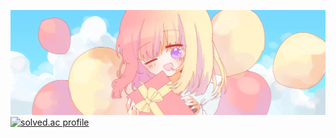 ![wallpaper](hanbyeol_birthday.jpeg)
[![solved.ac profile](http://mazassumnida.wtf/api/v2/generate_badge?boj=honopy0930)](https://solved.ac/honopy0930)
